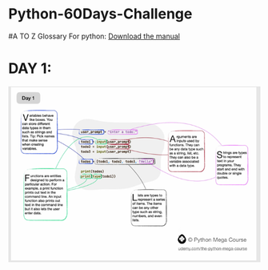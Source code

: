 # Python-60Days-Challenge

#A TO Z Glossary For python:
[Download the manual](docs/A+to+Z+Glossary.pdf)

# DAY 1:

![Alt text for accessibility](images/day1.PNG)




